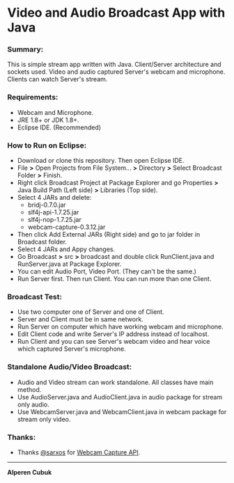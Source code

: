 # Video and Audio Broadcast App with Java

### Summary:

This is simple stream app written with Java. Client/Server architecture and sockets used. Video and audio captured Server's webcam and microphone. Clients can watch Server's stream.

###   Requirements:
* Webcam and Microphone.
* JRE 1.8+ or JDK 1.8+.
* Eclipse IDE. (Recommended)
  
### How to Run on Eclipse:

* Download or clone this repository. Then open Eclipse IDE.
* File **>** Open Projects from File System... **>** Directory **>** Select Broadcast Folder **>** Finish.
* Right click Broadcast Project at Package Explorer and go Properties **>** Java Build Path (Left side) **>** Libraries (Top side).
* Select 4 JARs and delete:
	* bridj-0.7.0.jar
	* slf4j-api-1.7.25.jar
	* slf4j-nop-1.7.25.jar
	* webcam-capture-0.3.12.jar
* Then click Add External JARs (Right side) and go to jar folder in Broadcast folder.
* Select 4 JARs and Appy changes.
* Go Broadcast **>** src **>** broadcast and double click RunClient.java and RunServer.java at Package Explorer.
* You can edit Audio Port, Video Port. (They can't be the same.)
* Run Server first. Then run Client. You can run more than one Client.

### Broadcast Test:
* Use two computer one of Server and one of Client.
* Server and Client must be in same network.
* Run Server on computer which have working webcam and microphone.
* Edit Client code and write Server's IP address instead of localhost.
* Run Client and you can see Server's webcam video and hear voice which captured Server's microphone.

### Standalone Audio/Video Broadcast:

* Audio and Video stream can work standalone. All classes have main method.
* Use AudioServer.java and AudioClient.java in audio package for stream only audio.
* Use WebcamServer.java and WebcamClient.java in webcam package for stream only video.

### Thanks:

* Thanks [@sarxos](https://github.com/sarxos) for [Webcam Capture API](https://github.com/sarxos/webcam-capture).

---

**Alperen Cubuk**